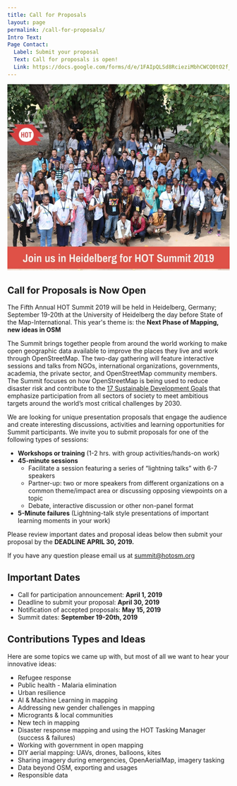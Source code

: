 ```yaml
---
title: Call for Proposals
layout: page
permalink: /call-for-proposals/
Intro Text: 
Page Contact:
  Label: Submit your proposal
  Text: Call for proposals is open!
  Link: https://docs.google.com/forms/d/e/1FAIpQLSd8RcieziMbhCWCQ0tO2f_4xL002whJInWX-jn5lCAyCB856w/viewform
---
```


![](/images/call-for-proposals.jpg)

## Call for Proposals is Now Open

The Fifth Annual HOT Summit 2019 will be held in Heidelberg, Germany; September 19-20th at the University of Heidelberg the day before State of the Map-International. This year's theme is: the **Next Phase of Mapping, new ideas in OSM** 

The Summit brings together people from around the world working to make open geographic data available to improve the places they live and work through OpenStreetMap. The two-day gathering will feature interactive sessions and talks from NGOs, international organizations, governments, academia, the private sector, and OpenStreetMap community members. The Summit focuses on how OpenStreetMap is being used to reduce disaster risk and contribute to the [17 Sustainable Development Goals](https://sustainabledevelopment.un.org/?menu=1300) that emphasize participation from all sectors of society to meet ambitious targets around the world’s most critical challenges by 2030.

We are looking for unique presentation proposals that engage the audience and create interesting discussions, activities and learning opportunities for Summit participants. We invite you to submit proposals for one of the following types of sessions: 

* **Workshops or training** (1-2 hrs. with group activities/hands-on work)
* **45-minute sessions**
  * Facilitate a session featuring a series of “lightning talks” with 6-7 speakers
  * Partner-up: two or more speakers from different organizations on a common theme/impact area or discussing opposing viewpoints on a topic
  * Debate, interactive discussion or other non-panel format
* **5-Minute failures** (Lightning-talk style presentations of important learning moments in your work)

Please review important dates and proposal ideas below then submit your proposal by the **DEADLINE  APRIL  30, 2019.**

If you have any question please email us at summit@hotosm.org

## Important Dates

* Call for participation announcement: **April 1, 2019**
* Deadline to submit your proposal: **April 30, 2019**
* Notification of accepted proposals: **May 15, 2019**
* Summit dates: **September 19-20th, 2019**

## Contributions Types and Ideas

Here are some topics we came up with, but most of all we want to hear your innovative ideas:

* Refugee response 
* Public health - Malaria elimination
* Urban resilience
* AI & Machine Learning in mapping
* Addressing new gender challenges in mapping 
* Microgrants & local communities
* New tech in mapping
* Disaster response mapping and using the HOT Tasking Manager (success & failures)
* Working with government in open mapping 
* DIY aerial mapping: UAVs, drones, balloons, kites
* Sharing imagery during emergencies, OpenAerialMap, imagery tasking
* Data beyond OSM, exporting and usages
* Responsible data
